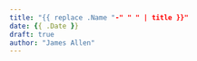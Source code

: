 ```yaml
---
title: "{{ replace .Name "-" " " | title }}"
date: {{ .Date }}
draft: true
author: "James Allen"
---
```


